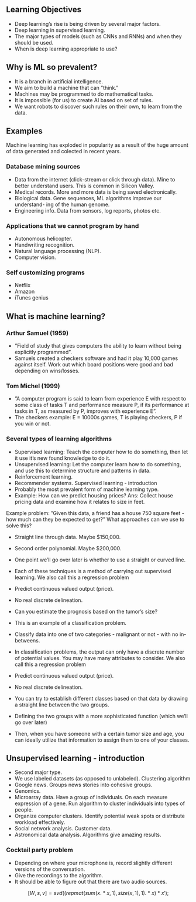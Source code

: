 ## Learning Objectives
* Deep learning’s rise is being driven by several major factors.
* Deep learning in supervised learning.
* The major types of models (such as CNNs and RNNs) and when they
should be used.
* When is deep learning appropriate to use?

## Why is ML so prevalent?
* It is a branch in artificial intelligence.
* We aim to build a machine that can ”think.”
* Machines may be programmed to do mathematical tasks.
* It is impossible (for us) to create AI based on set of rules.
* We want robots to discover such rules on their own, to learn from the data.

## Examples
Machine learning has exploded in popularity as a result of the huge amount of
data generated and colected in recent years.

### Database mining sources
* Data from the internet (click-stream or click through data). Mine to better understand users. This is common in Silicon Valley.
* Medical records. More and more data is being saved electronically.
* Biological data. Gene sequences, ML algorithms improve our understand-
ing of the human genome.
* Engineering info. Data from sensors, log reports, photos etc. 

### Applications that we cannot program by hand
* Autonomous helicopter.
* Handwriting recognition.
* Natural language processing (NLP).
* Computer vision.


### Self customizing programs
* Netflix
* Amazon
* iTunes genius

## What is machine learning?

### Arthur Samuel (1959)
* ”Field of study that gives computers the ability to learn without being
explicitly programmed”.
* Samuels created a checkers software and had it play 10,000 games against
itself. Work out which board positions were good and bad depending on
wins/losses.

### Tom Michel (1999)
* ”A computer program is said to learn from experience E with respect to
some class of tasks T and performance measure P, if its performance at
tasks in T, as measured by P, improves with experience E”.
* The checkers example: E = 10000s games, T is playing checkers, P if you
win or not.

### Several types of learning algorithms
* Supervised learning: Teach the computer how to do something, then let
it use it’s new found knowledge to do it.
* Unsupervised learning: Let the computer learn how to do something, and
use this to determine structure and patterns in data.
* Reinforcement learning.
* Recommender systems.
Supervised learning - introduction
* Probably the most prevalent form of machine learning type.
* Example: How can we predict housing prices? Ans: Collect house pricing
data and examine how it relates to size in feet.

Example problem: ”Given this data, a friend has a house 750 square feet -
how much can they be expected to get?”
What approaches can we use to solve this?
* Straight line through data. Maybe $150,000.
* Second order polynomial. Maybe $200,000.
* One point we’ll go over later is whether to use a straight or curved line.
* Each of these techniques is a method of carrying out supervised learning.
We also call this a regression problem
* Predict continuous valued output (price).
* No real discrete delineation.

* Can you estimate the prognosis based on the tumor’s size?
* This is an example of a classification problem.
* Classify data into one of two categories - malignant or not - with no in-
betweens.
* In classification problems, the output can only have a discrete number of
potential values.
You may have many attributes to consider.
We also call this a regression problem
* Predict continuous valued output (price).
* No real discrete delineation.

* You can try to establish different classes based on that data by drawing a
straight line between the two groups.
* Defining the two groups with a more sophisticated function (which we’ll
go over later)
* Then, when you have someone with a certain tumor size and age, you can
ideally utilize that information to assign them to one of your classes.

## Unsupervised learning - introduction
* Second major type.
* We use labeled datasets (as opposed to unlabeled).
Clustering algorithm
* Google news. Groups news stories into cohesive groups.
* Genomics.
* Microarray data. Have a group of individuals. On each measure expression
of a gene. Run algorithm to cluster individuals into types of people.
* Organize computer clusters. Identify potential weak spots or distribute
workload effectively.
* Social network analysis. Customer data.
* Astronomical data analysis. Algorithms give amazing results.

### Cocktail party problem
* Depending on where your microphone is, record slightly different versions
of the conversation.
* Give the recordings to the algorithm.
* It should be able to figure out that there are two audio sources.

$$[W,s,v] = svd((repmat(sum(x.*x,1), size(x,1),1).*x)*x');$$
